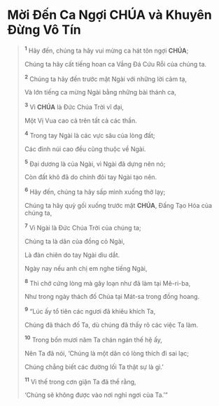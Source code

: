 # Mời Đến Ca Ngợi **CHÚA** và Khuyên Đừng Vô Tín

> <sup><b>1</b></sup> Hãy đến, chúng ta hãy vui mừng ca hát tôn ngợi **CHÚA**;
>
> Chúng ta hãy cất tiếng hoan ca Vầng Đá Cứu Rỗi của chúng ta.
>
> <sup><b>2</b></sup> Chúng ta hãy đến trước mặt Ngài với những lời cảm tạ,
>
> Và lớn tiếng ca mừng Ngài bằng những bài thánh ca,
>
> <sup><b>3</b></sup> Vì **CHÚA** là Đức Chúa Trời vĩ đại,
>
> Một Vị Vua cao cả trên tất cả các thần.
>
> <sup><b>4</b></sup> Trong tay Ngài là các vực sâu của lòng đất;
>
> Các đỉnh núi cao đều cũng thuộc về Ngài.
>
> <sup><b>5</b></sup> Đại dương là của Ngài, vì Ngài đã dựng nên nó;
>
> Còn đất khô đã do chính đôi tay Ngài tạo nên.
>
> <sup><b>6</b></sup> Hãy đến, chúng ta hãy sấp mình xuống thờ lạy;
>
> Chúng ta hãy quỳ gối xuống trước mặt **CHÚA**, Đấng Tạo Hóa của chúng ta,
>
> <sup><b>7</b></sup> Vì Ngài là Đức Chúa Trời của chúng ta;
>
> Chúng ta là dân của đồng cỏ Ngài,
>
> Là đàn chiên do tay Ngài dìu dắt.
>
> Ngày nay nếu anh chị em nghe tiếng Ngài,
>
> <sup><b>8</b></sup> Thì chớ cứng lòng mà gây loạn như đã làm tại Mê-ri-ba,
>
> Như trong ngày thách đố Chúa tại Mát-sa trong đồng hoang.
>
> <sup><b>9</b></sup> “Lúc ấy tổ tiên các ngươi đã khiêu khích Ta,
>
> Chúng đã thách đố Ta, dù chúng đã thấy rõ các việc Ta làm.
>
> <sup><b>10</b></sup> Trong bốn mươi năm Ta chán ngán thế hệ ấy,
>
> Nên Ta đã nói, ‘Chúng là một dân có lòng thích đi sai lạc;
>
> Chúng chẳng biết các đường lối Ta thật sự là gì.’
>
> <sup><b>11</b></sup> Vì thế trong cơn giận Ta đã thề rằng,
>
> ‘Chúng sẽ không được vào nơi nghỉ ngơi của Ta.’”